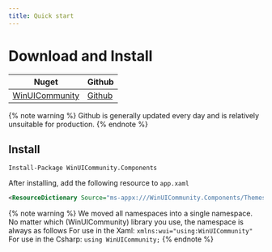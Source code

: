 ```yaml
---
title: Quick start
---
```


# Download and Install

|Nuget|Github|
|-|-|
|[WinUICommunity](https://www.nuget.org/packages/WinUICommunity.Components/)|[Github](https://github.com/WinUICommunity/WinUICommunity)


{% note warning %}
Github is generally updated every day and is relatively unsuitable for production.
{% endnote %}

## Install
```
Install-Package WinUICommunity.Components
```

After installing, add the following resource to `app.xaml`

```xml
<ResourceDictionary Source="ms-appx:///WinUICommunity.Components/Themes/Generic.xaml"/>
```

{% note warning %}
We moved all namespaces into a single namespace. No matter which (WinUICommunity) library you use, the namespace is always as follows
For use in the Xaml:
`xmlns:wui="using:WinUICommunity"`
For use in the Csharp:
`using WinUICommunity;`
{% endnote %}
